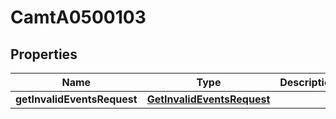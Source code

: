 
# CamtA0500103

## Properties
Name | Type | Description | Notes
------------ | ------------- | ------------- | -------------
**getInvalidEventsRequest** | [**GetInvalidEventsRequest**](GetInvalidEventsRequest.md) |  |  [optional]



